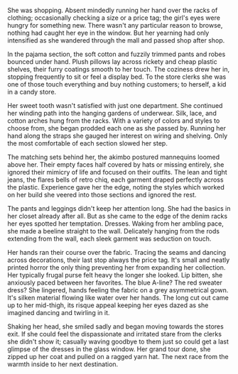 She was shopping. Absent mindedly running her hand over the racks of
clothing; occasionally checking a size or a price tag; the girl's eyes
were hungry for something new. There wasn't any particular reason to
browse, nothing had caught her eye in the window. But her yearning had
only intensified as she wandered through the mall and passed shop after
shop.

In the pajama section, the soft cotton and fuzzily trimmed pants and
robes bounced under hand. Plush pillows lay across rickety and cheap
plastic shelves, their furry coatings smooth to her touch. The coziness
drew her in, stopping frequently to sit or feel a display bed. To the
store clerks she was one of those touch everything and buy nothing
customers; to herself, a kid in a candy store.

Her sweet tooth wasn't satisfied with just one department. She continued
her winding path into the hanging gardens of underwear. Silk, lace, and
cotton arches hung from the racks. With a variety of colors and styles
to choose from, she began prodded each one as she passed by. Running her
hand along the straps she gauged her interest on wiring and shelving.
Only the most comfortable of each section slowed her step.

The matching sets behind her, the akimbo postured mannequins loomed
above her. Their empty faces half covered by hats or missing entirely,
she ignored their mimicry of life and focused on their outfits. The lean
and tight jeans, the flares bells of retro chiq, each garment draped
perfectly across the plastic. Experience gave her the edge, noting the
styles which worked on her build she veered into those sections and
ignored the rest.

The pants and leggings didn't keep her attention long. She had the
basics in her closet already after all. But as she came to the edge of
the denim racks her eyes spotted her temptation. Dresses. Waking from
her ambling pace, she made a beeline straight to the wall. Delicately
hanging from the rods extending from the wall, each sleek garment was
seduction on touch.

Her hands ran their course over the fabric. Tracing the seams and
dancing across decorations, their last stop always the price tag. It's
small and neatly printed horror the only thing preventing her from
expanding her collection. Her typically frugal purse felt heavy the
longer she looked. Lip bitten, she anxiously paced between her
favorites. The blue A-line? The red sweater dress? She lingered, hands
feeling the fabric on a grey asymmetrical   gown. It's silken material
flowing like water over her hands. The long cut out came up to her
mid-thigh, its risque appeal keeping her eyes dazed as she imagined
dancing and twirling in it.

Shaking her head, she smiled sadly and began moving towards the stores
exit. If she could feel the dispassionate and irritated stare from the
clerks she didn't show it; casually waving goodbye to them just so could
get a last glimpse of the dresses in the glass window. Her grand tour
done, she zipped up her coat and pulled on a ragged yarn hat. The next
race from the warmth inside to her next destination.

